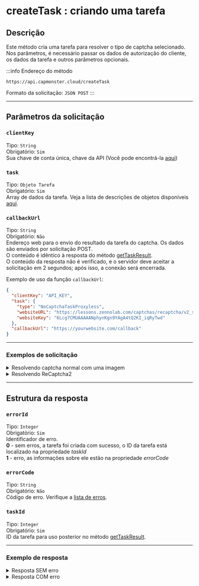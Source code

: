 ﻿---
sidebar_position: 0
sidebar_label: createTask
---

# createTask : criando uma tarefa

## **Descrição**
Este método cria uma tarefa para resolver o tipo de captcha selecionado. Nos parâmetros, é necessário passar os dados de autorização do cliente, os dados da tarefa e outros parâmetros opcionais.

:::info Endereço do método
```http
https://api.capmonster.cloud/createTask
```

Formato da solicitação: `JSON POST`
:::

-----
## **Parâmetros da solicitação**

### `clientKey`
Tipo: `String` <br />
Obrigatório: `Sim`<br />
Sua chave de conta única, chave da API (Você pode encontrá-la [aqui](https://capmonster.cloud/Dashboard))

### `task`
Tipo: `Objeto Tarefa` <br />
Obrigatório: `Sim`<br />
Array de dados da tarefa. Veja a lista de descrições de objetos disponíveis [aqui](../../captchas).

### `callbackUrl`
Tipo: `String` <br />
Obrigatório: `Não`<br />
Endereço web para o envio do resultado da tarefa do captcha. Os dados são enviados por solicitação POST.<br />O conteúdo é idêntico à resposta do método [getTaskResult](./get-task-result.md).<br />O conteúdo da resposta não é verificado, e o servidor deve aceitar a solicitação em 2 segundos; após isso, a conexão será encerrada.

Exemplo de uso da função `callbackUrl`:

```json
{
  "clientKey": "API_KEY",
  "task": {
    "type": "NoCaptchaTaskProxyless",
    "websiteURL": "https://lessons.zennolab.com/captchas/recaptcha/v2_simple.php?level=high",
    "websiteKey": "6Lcg7CMUAAAAANphynKgn9YAgA4tQ2KI_iqRyTwd"
  },
  "callbackUrl": "https://yourwebsite.com/callback"
}
```

--- 

### **Exemplos de solicitação**

<details>
  <summary>Resolvendo captcha normal com uma imagem</summary>

```json
    {
      "clientKey":"API_KEY",
      "task": 
      {
        "type":"ImageToTextTask",
        "body":"BASE64_BODY_HERE!"
      }
    }
```
</details>

<details>
  <summary>Resolvendo ReCaptcha2</summary>

```json
    {
      "clientKey":"API_KEY",
      "task": 
      {
        "type":"RecaptchaV2Task",
        "websiteURL":"https://lessons.zennolab.com/captchas/recaptcha/v2_simple.php?level=high",
        "websiteKey":"6Lcg7CMUAAAAANphynKgn9YAgA4tQ2KI_iqRyTwd"
      }
    }
```
</details>

-----
## **Estrutura da resposta**

### `errorId`
Tipo: `Integer` <br />
Obrigatório: `Sim`<br />
Identificador de erro.<br />**0** - sem erros, a tarefa foi criada com sucesso, o ID da tarefa está localizado na propriedade *taskId*<br />**1** - erro, as informações sobre ele estão na propriedade *errorCode*

### `errorCode`
Tipo: `String` <br />
Obrigatório: `Não`<br />
Código de erro. Verifique a [lista de erros](../api-errors.md).

### `taskId`
Tipo: `Integer` <br />
Obrigatório: `Sim`<br />
ID da tarefa para uso posterior no método [getTaskResult](./get-task-result.md).

---

### **Exemplo de resposta**

<details>
    <summary>Resposta SEM erro</summary>

```json
    {
      "errorId": 0,
      "taskId": 7654321
    }
```
</details>

<details>
    <summary>Resposta COM erro</summary>

```json
    {
        "errorId": 1,
        "errorCode": "ERROR_KEY_DOES_NOT_EXIST",
        "errorDescription": "Chave de autorização da conta não encontrada no sistema ou com formato incorreto",
        "taskId": 0
    }
```
</details>